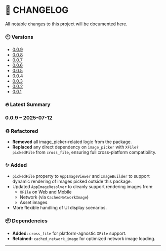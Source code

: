 # 📄 CHANGELOG

All notable changes to this project will be documented here.

### 🕘 Versions

 - [0.0.9](https://github.com/GenieCoderSrc/reusable_image_widget/blob/main/changelog/0.0.9.md)
 - [0.0.8](https://github.com/GenieCoderSrc/reusable_image_widget/blob/main/changelog/0.0.8.md)
 - [0.0.7](https://github.com/GenieCoderSrc/reusable_image_widget/blob/main/changelog/0.0.7.md)
 - [0.0.6](https://github.com/GenieCoderSrc/reusable_image_widget/blob/main/changelog/0.0.6.md)
 - [0.0.5](https://github.com/GenieCoderSrc/reusable_image_widget/blob/main/changelog/0.0.5.md)
 - [0.0.4](https://github.com/GenieCoderSrc/reusable_image_widget/blob/main/changelog/0.0.4.md)
 - [0.0.3](https://github.com/GenieCoderSrc/reusable_image_widget/blob/main/changelog/0.0.3.md)
 - [0.0.2](https://github.com/GenieCoderSrc/reusable_image_widget/blob/main/changelog/0.0.2.md)
 - [0.0.1](https://github.com/GenieCoderSrc/reusable_image_widget/blob/main/changelog/0.0.1.md)

### 🔥 Latest Summary

### 0.0.9 – 2025-07-12

### ♻️ Refactored

- **Removed** all image_picker-related logic from the package.
- **Replaced** any direct dependency on `image_picker` with `XFile? pickedFile` from `cross_file`, ensuring full cross-platform compatibility.

### ✨ Added

- `pickedFile` property to `AppImageViewer` and `ImageBuilder` to support dynamic rendering of images picked outside this package.
- Updated `AppImageResolver` to cleanly support rendering images from:
  - `XFile` on Web and Mobile
  - Network (via `CachedNetworkImage`)
  - Asset images
- More flexible handling of UI display scenarios.

### 📦 Dependencies

- **Added:** `cross_file` for platform-agnostic `XFile` support.
- **Retained:** `cached_network_image` for optimized network image loading.

---
